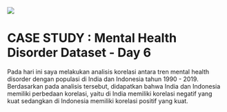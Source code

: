<img src="https://cloudonair.withgoogle.com/api/assets?path=/gs/gweb-gc-gather-production.appspot.com/files/AAANsUkbI2YbsqU6Bp1LcvnTIWxmAq6YqKBMPAvzRKafVXz5e-Hos1u6U93-GznMChWoAxrPPcUsBMmBk23BZr0mS2M.1Kj-bx3ECiOPV4Jg">

# CASE STUDY : Mental Health Disorder Dataset - Day 6<br>
Pada hari ini saya melakukan analisis korelasi antara tren mental health disorder dengan populasi di India dan Indonesia tahun 1990 - 2019. Berdasarkan pada analisis tersebut, didapatkan bahwa India dan Indonesia memiliki perbedaan korelasi, yaitu di India memiliki korelasi negatif yang kuat sedangkan di Indonesia memiliki korelasi positif yang kuat.